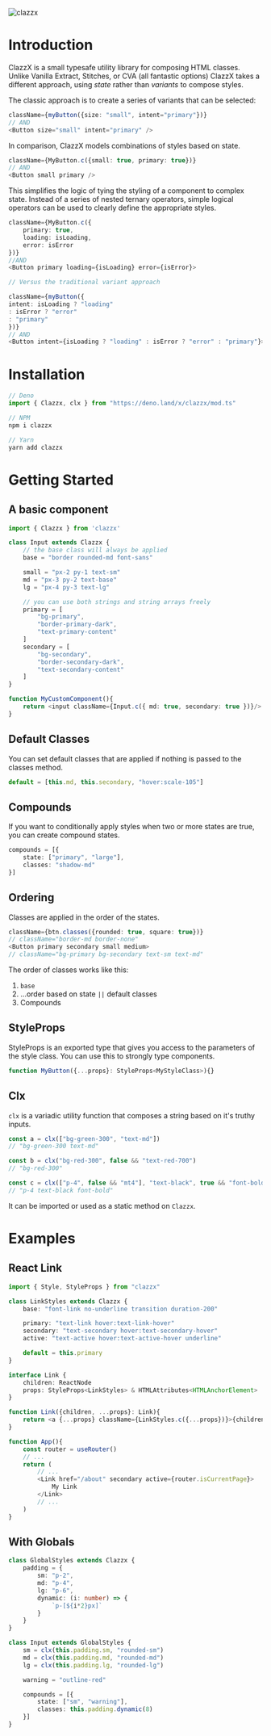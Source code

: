 ![clazzx](/.github/clazzx.png)

# Introduction

ClazzX is a small typesafe utility library for composing HTML classes. Unlike Vanilla Extract, Stitches, or CVA (all fantastic options) ClazzX takes a different approach, using *state* rather than *variants* to compose styles.

The classic approach is to create a series of variants that can be selected: 
```ts 
className={myButton({size: "small", intent="primary"})}
// AND
<Button size="small" intent="primary" />
```
In comparison, ClazzX models combinations of styles based on state.
```ts
className={MyButton.c({small: true, primary: true})}
// AND
<Button small primary />
```
This simplifies the logic of tying the styling of a component to complex state. Instead of a series of nested ternary operators, simple logical operators can be used to clearly define the appropriate styles.

```ts
className={MyButton.c({ 
	primary: true,
	loading: isLoading,
	error: isError 
})}
//AND
<Button primary loading={isLoading} error={isError}>

// Versus the traditional variant approach

className={myButton({
intent: isLoading ? "loading" 
: isError ? "error" 
: "primary"
})}
// AND
<Button intent={isLoading ? "loading" : isError ? "error" : "primary"}>
```

# Installation
```ts 
// Deno
import { Clazzx, clx } from "https://deno.land/x/clazzx/mod.ts"

// NPM
npm i clazzx

// Yarn
yarn add clazzx
```
# Getting Started

## A basic component

```ts
import { Clazzx } from 'clazzx'

class Input extends Clazzx {
	// the base class will always be applied
	base = "border rounded-md font-sans"

	small = "px-2 py-1 text-sm"
	md = "px-3 py-2 text-base"
	lg = "px-4 py-3 text-lg"

	// you can use both strings and string arrays freely
	primary = [
		"bg-primary",
		"border-primary-dark",
		"text-primary-content"
	]
	secondary = [
		"bg-secondary",
		"border-secondary-dark",
		"text-secondary-content"
	]
}

function MyCustomComponent(){
	return <input className={Input.c({ md: true, secondary: true })}/>
}
```
## Default Classes
You can set default classes that are applied if nothing is passed to the classes method.
```ts
default = [this.md, this.secondary, "hover:scale-105"]
```
## Compounds
If you want to conditionally apply styles when two or more states are true, you can create compound states.
```ts
compounds = [{
	state: ["primary", "large"],
	classes: "shadow-md"
}]
```

## Ordering
Classes are applied in the order of the states.
```ts
className={btn.classes({rounded: true, square: true})}
// className="border-md border-none"
<Button primary secondary small medium>
// className="bg-primary bg-secondary text-sm text-md"
```
The order of classes works like this:
1. `base`
3. ...order based on state `||` default classes
4. Compounds

## StyleProps
StyleProps is an exported type that gives you access to the parameters of the style class. You can use this to strongly type components.
```ts
function MyButton({...props}: StyleProps<MyStyleClass>){}
```

## Clx

`clx` is a variadic utility function that composes a string based on it's truthy inputs. 

```ts
const a = clx(["bg-green-300", "text-md"])
// "bg-green-300 text-md"

const b = clx("bg-red-300", false && "text-red-700")
// "bg-red-300"

const c = clx(["p-4", false && "mt4"], "text-black", true && "font-bold")
// "p-4 text-black font-bold"
```
It can be imported or used as a static method on `Clazzx`.

# Examples

## React Link
```ts
import { Style, StyleProps } from "clazzx"

class LinkStyles extends Clazzx {
	base: "font-link no-underline transition duration-200"

	primary: "text-link hover:text-link-hover"
	secondary: "text-secondary hover:text-secondary-hover"
	active: "text-active hover:text-active-hover underline"

	default = this.primary
}

interface Link {
	children: ReactNode 
	props: StyleProps<LinkStyles> & HTMLAttributes<HTMLAnchorElement>
}

function Link({children, ...props}: Link){
	return <a {...props} className={LinkStyles.c({...props})}>{children}</a>
}

function App(){
	const router = useRouter()
	// ...
	return (
		// ...
		<Link href="/about" secondary active={router.isCurrentPage}>
			My Link
		</Link>
		// ...
	)
}
```

## With Globals
```ts
class GlobalStyles extends Clazzx {
	padding = {
		sm: "p-2",
		md: "p-4",
		lg: "p-6",
		dynamic: (i: number) => {
			`p-[${i*2}px]`
		}
	}
}

class Input extends GlobalStyles {
	sm = clx(this.padding.sm, "rounded-sm")
	md = clx(this.padding.md, "rounded-md")
	lg = clx(this.padding.lg, "rounded-lg")

	warning = "outline-red"

	compounds = [{
		state: ["sm", "warning"],
		classes: this.padding.dynamic(8)
	}]
}
```
